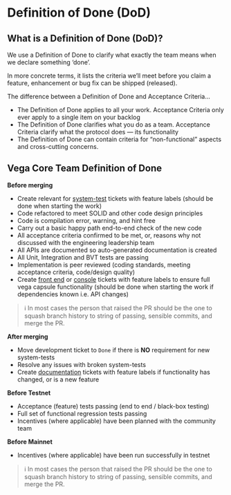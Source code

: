 # Definition of Done (DoD)

## What is a Definition of Done (DoD)?

We use a Definition of Done to clarify what exactly the team means when we declare something ‘done’.

In more concrete terms, it lists the criteria we’ll meet before you claim a feature, enhancement or bug fix can be shipped (released).

The difference between a Definition of Done and Acceptance Criteria...

- The Definition of Done applies to all your work. Acceptance Criteria only ever apply to a single item on your backlog
- The Definition of Done clarifies what you do as a team. Acceptance Criteria clarify what the protocol does — its functionality
- The Definition of Done can contain criteria for “non-functional” aspects and cross-cutting concerns.

## Vega Core Team Definition of Done

**Before merging**
- Create relevant for [system-test](https://github.com/vegaprotocol/system-tests/issues) tickets with feature labels (should be done when starting the work)
- Code refactored to meet SOLID and other code design principles
- Code is compilation error, warning, and hint free
- Carry out a basic happy path end-to-end check of the new code
- All acceptance criteria confirmed to be met, or, reasons why not discussed with the engineering leadership team
- All APIs are documented so auto-generated documentation is created
- All Unit, Integration and BVT tests are passing
- Implementation is peer reviewed (coding standards, meeting acceptance criteria, code/design quality)
- Create [front end](https://github.com/vegaprotocol/token-frontend/issues) or [console](https://github.com/vegaprotocol/console/issues) tickets with feature labels to ensure full vega capsule functionality (should be done when starting the work if dependencies known i.e. API changes)

> ℹ️ In most cases the person that raised the PR should be the one to squash branch history to string of passing, sensible commits, and merge the PR.

**After merging**
- Move development ticket to `Done` if there is **NO** requirement for new system-tests
- Resolve any issues with broken system-tests
- Create [documentation](https://github.com/vegaprotocol/documentation/issues) tickets with feature labels if functionality has changed, or is a new feature

**Before Testnet**
- Acceptance (feature) tests passing (end to end / black-box testing)
- Full set of functional regression tests passing
- Incentives (where applicable) have been planned with the community team

**Before Mainnet**
- Incentives (where applicable) have been run successfully in testnet

> ℹ️ In most cases the person that raised the PR should be the one to squash branch history to string of passing, sensible commits, and merge the PR.

